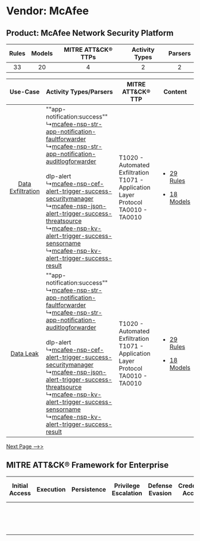 Vendor: McAfee
==============
Product: McAfee Network Security Platform
-----------------------------------------
| Rules | Models | MITRE ATT&CK® TTPs | Activity Types | Parsers |
|:-----:|:------:|:------------------:|:--------------:|:-------:|
|  33   |   20   |         4          |       2        |    2    |

|    Use-Case    | Activity Types/Parsers    | MITRE ATT&CK® TTP    | Content    |
|:----:| ---- | ---- | ---- |
| [Data Exfiltration](../../../UseCases/uc_data_exfiltration.md) |  ""app-notification:success""<br> ↳[mcafee-nsp-str-app-notification-faultforwarder](Ps/pC_mcafeenspstrappnotificationfaultforwarder.md)<br> ↳[mcafee-nsp-str-app-notification-auditlogforwarder](Ps/pC_mcafeenspstrappnotificationauditlogforwarder.md)<br><br> dlp-alert<br> ↳[mcafee-nsp-cef-alert-trigger-success-securitymanager](Ps/pC_mcafeenspcefalerttriggersuccesssecuritymanager.md)<br> ↳[mcafee-nsp-json-alert-trigger-success-threatsource](Ps/pC_mcafeenspjsonalerttriggersuccessthreatsource.md)<br> ↳[mcafee-nsp-kv-alert-trigger-success-sensorname](Ps/pC_mcafeenspkvalerttriggersuccesssensorname.md)<br> ↳[mcafee-nsp-kv-alert-trigger-success-result](Ps/pC_mcafeenspkvalerttriggersuccessresult.md)<br> | T1020 - Automated Exfiltration<br>T1071 - Application Layer Protocol<br>TA0010 - TA0010<br> | [<ul><li>29 Rules</li></ul><ul><li>18 Models</li></ul>](RM/r_m_mcafee_mcafee_network_security_platform_Data_Exfiltration.md) |
|         [Data Leak](../../../UseCases/uc_data_leak.md)         |  ""app-notification:success""<br> ↳[mcafee-nsp-str-app-notification-faultforwarder](Ps/pC_mcafeenspstrappnotificationfaultforwarder.md)<br> ↳[mcafee-nsp-str-app-notification-auditlogforwarder](Ps/pC_mcafeenspstrappnotificationauditlogforwarder.md)<br><br> dlp-alert<br> ↳[mcafee-nsp-cef-alert-trigger-success-securitymanager](Ps/pC_mcafeenspcefalerttriggersuccesssecuritymanager.md)<br> ↳[mcafee-nsp-json-alert-trigger-success-threatsource](Ps/pC_mcafeenspjsonalerttriggersuccessthreatsource.md)<br> ↳[mcafee-nsp-kv-alert-trigger-success-sensorname](Ps/pC_mcafeenspkvalerttriggersuccesssensorname.md)<br> ↳[mcafee-nsp-kv-alert-trigger-success-result](Ps/pC_mcafeenspkvalerttriggersuccessresult.md)<br> | T1020 - Automated Exfiltration<br>T1071 - Application Layer Protocol<br>TA0010 - TA0010<br> | [<ul><li>29 Rules</li></ul><ul><li>18 Models</li></ul>](RM/r_m_mcafee_mcafee_network_security_platform_Data_Leak.md)         |
[Next Page -->>](2_ds_mcafee_mcafee_network_security_platform.md)

MITRE ATT&CK® Framework for Enterprise
--------------------------------------
| Initial Access | Execution | Persistence | Privilege Escalation | Defense Evasion | Credential Access | Discovery | Lateral Movement | Collection | Command and Control                                                             | Exfiltration                                                                | Impact |
| -------------- | --------- | ----------- | -------------------- | --------------- | ----------------- | --------- | ---------------- | ---------- | ------------------------------------------------------------------------------- | --------------------------------------------------------------------------- | ------ |
|                |           |             |                      |                 |                   |           |                  |            | [Application Layer Protocol](https://attack.mitre.org/techniques/T1071)<br><br> | [Automated Exfiltration](https://attack.mitre.org/techniques/T1020)<br><br> |        |